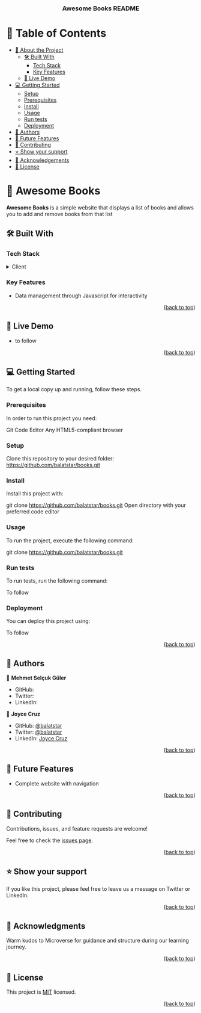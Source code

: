 <a name="readme-top"></a>

<div align="center">

  <h3><b>Awesome Books README</b></h3>

</div>

# 📗 Table of Contents

- [📖 About the Project](#about-project)
  - [🛠 Built With](#built-with)
    - [Tech Stack](#tech-stack)
    - [Key Features](#key-features)
  - [🚀 Live Demo](#live-demo)
- [💻 Getting Started](#getting-started)
  - [Setup](#setup)
  - [Prerequisites](#prerequisites)
  - [Install](#install)
  - [Usage](#usage)
  - [Run tests](#run-tests)
  - [Deployment](#deployment)
- [👥 Authors](#authors)
- [🔭 Future Features](#future-features)
- [🤝 Contributing](#contributing)
- [⭐️ Show your support](#support)
- [🙏 Acknowledgements](#acknowledgements)
- [📝 License](#license)

# 📖 Awesome Books <a name="about-project"></a>

**Awesome Books** is a simple website that displays a list of books and allows you to add and remove books from that list

## 🛠 Built With <a name="built-with"></a>

### Tech Stack <a name="tech-stack"></a>

<details>
  <summary>Client</summary>
  <ul>
    <li><a href="#">HTML/CSS/Javascript</a></li>
  </ul>
</details>

### Key Features <a name="key-features"></a>

- Data management through Javascript for interactivity

<p align="right">(<a href="#readme-top">back to top</a>)</p>

## 🚀 Live Demo <a name="live-demo"></a>

- to follow

<p align="right">(<a href="#readme-top">back to top</a>)</p>

## 💻 Getting Started <a name="getting-started"></a>

To get a local copy up and running, follow these steps.

### Prerequisites

In order to run this project you need:

Git
Code Editor
Any HTML5-compliant browser

### Setup

Clone this repository to your desired folder: https://github.com/balatstar/books.git


### Install

Install this project with:

git clone https://github.com/balatstar/books.git
Open directory with your preferred code editor

### Usage

To run the project, execute the following command:

git clone https://github.com/balatstar/books.git

### Run tests

To run tests, run the following command:

To follow

### Deployment

You can deploy this project using:

To follow

<p align="right">(<a href="#readme-top">back to top</a>)</p>

## 👥 Authors <a name="authors"></a>

👤 **Mehmet Selçuk Güler**

- GitHub: 
- Twitter: 
- LinkedIn: 

👤 **Joyce Cruz**

- GitHub: [@balatstar](https://github.com/balatstar)
- Twitter: [@balatstar](https://twitter.com/balatstar)
- LinkedIn: [Joyce Cruz](https://linkedin.com/in/joyce-ann-cruz-668a41a7)

<p align="right">(<a href="#readme-top">back to top</a>)</p>


## 🔭 Future Features <a name="future-features"></a>

- Complete website with navigation

<p align="right">(<a href="#readme-top">back to top</a>)</p>

## 🤝 Contributing <a name="contributing"></a>

Contributions, issues, and feature requests are welcome!

Feel free to check the [issues page](../../issues/).

<p align="right">(<a href="#readme-top">back to top</a>)</p>

## ⭐️ Show your support <a name="support"></a>

If you like this project, please feel free to leave us a message on Twitter or Linkedin.

<p align="right">(<a href="#readme-top">back to top</a>)</p>

## 🙏 Acknowledgments <a name="acknowledgements"></a>

Warm kudos to Microverse for guidance and structure during our learning journey.

<p align="right">(<a href="#readme-top">back to top</a>)</p>

## 📝 License <a name="license"></a>

This project is [MIT](./LICENSE) licensed.

<p align="right">(<a href="#readme-top">back to top</a>)</p>
